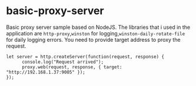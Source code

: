 # basic-proxy-server
Basic proxy server sample based on NodeJS. The libraries that i used in the application are `http-proxy`,`winston` for logging,`winston-daily-rotate-file` for daily logging errors. You need to provide target address to proxy the request. 

    let server = http.createServer(function(request, response) {
          console.log("Request arrived");
          proxy.web(request, response, { target: "http://192.168.1.37:9005" });
    });
